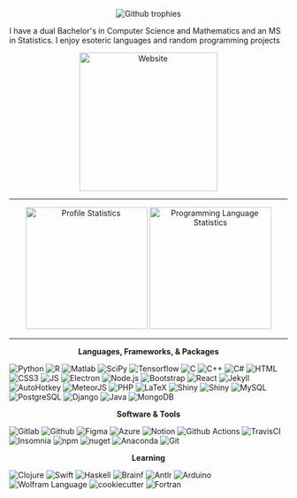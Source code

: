 <p align="center">
  <img src="https://github-profile-trophy.vercel.app/?username=kgerot&theme=onedark&margin-w=6&no-frame=true&no-bg=true&row=1)](https://github.com/ryo-ma/github-profile-trophy" alt="Github trophies">
</p>

I have a dual Bachelor's in Computer Science and Mathematics and an MS in Statistics. I enjoy esoteric languages and random programming projects
<img src="https://komarev.com/ghpvc/?username=kgerot" alt="" width="0.5px"/>
<a href="https://kgerot.github.io" target="_blank"><p align="center"><img alt="Website" src="https://img.shields.io/badge/%E2%9E%A4%20Website-kgerot%2egithub%2eio-181b20?labelColor=449993&style=for-the-badge" width="250px"></p></a>

<!-- [![Website](https://img.shields.io/badge/Website-kgerot%2egithub%2eio-181b20?logo=githubsponsors&logoColor=white&labelColor=449993&style=for-the-badge)](https://kgerot.github.io) -->

---


<!-- <picture>
  <source
    srcset="https://github-readme-stats.vercel.app/api?username=kgerot&count_private=true&show_icons=true&theme=dark&hide_border=true&bg_color=00000000&hide_rank=true&include_all_commits=true#gh-dark-mode-only"
    media="(prefers-color-scheme: dark)"
  />
  <source
    srcset="[https://github-readme-stats.vercel.app/api?username=anuraghazra&show_icons=true](https://github-readme-stats.vercel.app/api?username=kgerot&count_private=true&show_icons=true&theme=default&hide_border=true&bg_color=00000000&hide_rank=true&include_all_commits=true#gh-light-mode-only)"
    media="(prefers-color-scheme: light), (prefers-color-scheme: no-preference)"
  />
  <img src="https://github-readme-stats.vercel.app/api?username=anuraghazra&show_icons=true" />
</picture>

![Profile Statistics](https://github-readme-stats.vercel.app/api?username=kgerot&count_private=true&show_icons=true&theme=dark&hide_border=true&bg_color=00000000&hide_rank=true&include_all_commits=true#gh-dark-mode-only)
![Profile Statistics](https://github-readme-stats.vercel.app/api?username=kgerot&count_private=true&show_icons=true&theme=default&hide_border=true&bg_color=00000000&hide_rank=true&include_all_commits=true#gh-light-mode-only) -->

<p align="center">
  <picture>
      <source srcset="https://github-readme-stats.vercel.app/api?username=kgerot&count_private=true&show_icons=true&theme=dark&hide_border=true&bg_color=00000000&hide_rank=true&include_all_commits=true" media="(prefers-color-scheme: dark)"/>
      <source srcset="https://github-readme-stats.vercel.app/api?username=kgerot&count_private=true&show_icons=true&theme=default&hide_border=true&bg_color=00000000&hide_rank=true&include_all_commits=true" media="(prefers-color-scheme: light), (prefers-color-scheme: no-preference)" />
    <img alt="Profile Statistics" src="https://github-readme-stats.vercel.app/api?username=kgerot&count_private=true&show_icons=true&theme=default&hide_border=true&bg_color=00000000&hide_rank=true&include_all_commits=true" height="220px"/>
  </picture>
  <picture>
      <source srcset="https://github-readme-stats.vercel.app/api/top-langs/?username=kgerot&theme=dark&layout=compact&bg_color=00000000&private=true&size_weight=0.6&count_weight=0.4&hide_border=true&langs_count=8" media="(prefers-color-scheme: dark)"/>
      <source srcset="https://github-readme-stats.vercel.app/api/top-langs/?username=kgerot&theme=default&layout=compact&bg_color=00000000&private=true&size_weight=0.6&count_weight=0.4&hide_border=true&langs_count=8" media="(prefers-color-scheme: light), (prefers-color-scheme: no-preference)" />
    <img alt="Programming Language Statistics" src="https://github-readme-stats.vercel.app/api/top-langs/?username=kgerot&theme=dark&layout=compact&bg_color=00000000&private=true&size_weight=0.6&count_weight=0.4&hide_border=true&langs_count=8" height="220px"/>
  </picture>
  <!--<picture>
      <source srcset="https://github-readme-stats.vercel.app/api/wakatime?username=kgerot&theme=dark&bg_color=00000000&hide_border=true&layout=compact&custom_title=Time%20Spent%20%28last%207%20days%29" media="(prefers-color-scheme: dark)"/>
      <source srcset="https://github-readme-stats.vercel.app/api/wakatime?username=kgerot&theme=default&bg_color=00000000&hide_border=true&layout=compact&custom_title=Time%20Spent%20%28last%207%20days%29" media="(prefers-color-scheme: light), (prefers-color-scheme: no-preference)" />
    <img alt="Wakatime Language Statistics" src="https://github-readme-stats.vercel.app/api/wakatime?username=kgerot&theme=default&bg_color=00000000&hide_border=true&layout=compact&custom_title=Time%20Spent%20%28last%207%20days%29" width="600px"/>
  </picture>-->
<picture>
      <source srcset="https://github-readme-stats.vercel.app/api/wakatime?username=kgerot&theme=dark&bg_color=00000000&hide_border=true&layout=compact&custom_title=Time%20Spent%20%28last%207%20days%29" media="(prefers-color-scheme: dark)"/>
      <source srcset="https://github-readme-stats.vercel.app/api/wakatime?username=kgerot&theme=default&bg_color=00000000&hide_border=true&layout=compact&custom_title=Time%20Spent%20%28last%207%20days%29" media="(prefers-color-scheme: light), (prefers-color-scheme: no-preference)" />
<!--     <img alt="Wakatime Language Statistics" src="https://github-readme-stats.vercel.app/api/wakatime?username=kgerot&theme=default&bg_color=00000000&hide_border=true&layout=compact&custom_title=Time%20Spent%20%28last%207%20days%29" width="600px"/> -->
  </picture>
</p>

---

<p align="center"><b>Languages, Frameworks, & Packages</b></p>

![Python](https://img.shields.io/badge/-Python-181b20?logo=python&logoColor=ffe974&labelColor=3777a8&style=flat-square)
![R](https://img.shields.io/badge/-R%20Language-181b20?logo=R&logoColor=babcbf&labelColor=125fb0&style=flat-square)
![Matlab](https://img.shields.io/badge/-Matlab-181b20?logo=data%3Aimage%2Fpng%3Bbase64%2CiVBORw0KGgoAAAANSUhEUgAAABAAAAAQCAMAAAAoLQ9TAAAAPFBMVEUAAAD%2F%2F%2F%2F%2F%2F%2F%2F%2F%2F%2F%2F%2F%2F%2F%2F%2F%2F%2F%2F%2F%2F%2F%2F%2F%2F%2F%2F%2F%2F%2F%2F%2F%2F%2F%2F%2F%2F%2F%2F%2F%2F%2F%2F%2F%2F%2F%2F%2F%2F%2F%2F%2F%2F%2F%2F%2F%2F%2F%2F%2F%2F%2F%2F%2F%2F%2F%2F%2F%2F%2F%2F%2F%2F%2F%2FYSWgTAAAAE3RSTlMAECAwQFBgb3B%2FgJCfoK%2B%2Fz9%2Fvh4WN5wAAAHBJREFUeNpVjtUBADEIQyl1F%2Fbf9SqcvS80CTxg1%2FAj0RDf3hCR%2BfQY56C%2BvSqB6PNjFHSaOO4tbon7xwTtRKfN%2FPFFTck6G%2F6RZodaHf9gRju4Xz8T484gC%2BzsE1bf1nmCjZh9x50YDpUGwhdTJVcXYgoG0xpKvkkAAAAASUVORK5CYII%3D&logoColor=white&labelColor=d64a06&style=flat-square)
![SciPy](https://img.shields.io/badge/-SciPy-181b20?logo=scipy&logoColor=ffffff&labelColor=8caae6&style=flat-square)
![Tensorflow](https://img.shields.io/badge/-Tensorflow-181b20?logo=tensorflow&logoColor=FF9F00&labelColor=404f66&style=flat-square)
![C](https://img.shields.io/badge/-C%20Language-181b20?logo=c&logoColor=A8B9CC&labelColor=1476b4&style=flat-square)
![C++](https://img.shields.io/badge/-C++-181b20?logo=cplusplus&logoColor=ffffff&labelColor=004283&style=flat-square)
![C#](https://img.shields.io/badge/-C%23-181b20?logo=C%23&logoColor=ffffff&labelColor=a179dc&style=flat-square)
![HTML](https://img.shields.io/badge/-HTML5-181b20?logo=HTML5&logoColor=ffffff&labelColor=E54C21&style=flat-square)
![CSS3](https://img.shields.io/badge/-CSS3-181b20?logo=CSS3&logoColor=ffffff&labelColor=3160a1&style=flat-square)
![JS](https://img.shields.io/badge/-Javascript-181b20?logo=javascript&labelColor=31312f&logoColor=ebd64d&style=flat-square)
![Electron](https://img.shields.io/badge/-Electron-181b20?logo=Electron&logoColor=a5e3f2&labelColor=2e3141&style=flat-square)
![Node.js](https://img.shields.io/badge/-Node%2ejs-181b20?logo=nodedotjs&logoColor=323232&labelColor=5b955b&style=flat-square)
![Bootstrap](https://img.shields.io/badge/-Bootstrap-181b20?logo=bootstrap&logoColor=ffffff&labelColor=7431f9&style=flat-square)
![React](https://img.shields.io/badge/-React-181b20?logo=React&logoColor=61DAFB&labelColor=33373f&style=flat-square)
![Jekyll](https://img.shields.io/badge/-Jekyll-181b20?logo=jekyll&logoColor=d70000&labelColor=ffffff&style=flat-square)
![AutoHotkey](https://img.shields.io/badge/-AutoHotkey-181b20?logo=data%3Aimage%2Fpng%3Bbase64%2CiVBORw0KGgoAAAANSUhEUgAAABkAAAAfCAMAAAAlbpZMAAAAV1BMVEVHcEz%2F%2F%2F%2F%2F%2F%2F%2F%2F%2F%2F%2F%2F%2F%2F%2F%2F%2F%2F%2F%2F%2F%2F%2F%2F%2F%2F%2F%2F%2F%2F%2F%2F%2F%2F%2F%2F%2F%2F%2F%2F%2F%2F%2F%2F%2F%2F%2F%2F%2F%2F%2F%2F%2F%2F%2F%2F%2F%2F%2F%2F%2F%2F%2F%2F%2F%2F%2F%2F%2F%2F%2F%2F%2F%2F%2F%2F%2F%2F%2F%2F%2F%2F%2F%2F%2F%2F%2F%2F%2F%2F%2F%2F%2F%2F%2F%2F%2F%2F%2F%2F%2F%2F%2F%2F%2F%2F%2F%2F%2F%2F8egqRXAAAAHHRSTlMAB%2FDB%2Bt7N6CX1%2Fh4PQ9cWnDu4VXw1YE6Rrm4sm0TPMQAAAMZJREFUKM%2Bt0tkOhCAMBdDKJqAo7lv%2F%2FzunZjBR7Msk08d7QnNJCouUAbKx0m8tNIiyzmREVDN4RF29BSMg%2BtJmMnv0kgRfEhRiA4qRSVAIjpGjpAqsWBJkpdL%2FlLZhpWjtkDWgqJvH2JvS%2BSQi2HCL0pyi9CO6ROSJEtq4U8pHtK37MFW2SeK%2F0TJVdXFrTSKGK3r855Qj%2B2ltLulY0T9JIZM4XqiGC6wYTvokamGFHvohP%2Bz1vJ3IbAMb%2Bx0mo2J%2B8bSvgA%2FdAhv4X5w%2F%2FwAAAABJRU5ErkJggg%3D%3D&labelColor=2eb42d&logoColor=ffffff&style=flat-square&logoWidth=10)
![MeteorJS](https://img.shields.io/badge/-MeteorJS-181b20?logo=meteor&logoColor=DE4F4F&labelColor=1b2448&style=flat-square)
![PHP](https://img.shields.io/badge/-php-181b20?logo=php&logoColor=ffffff&labelColor=7a86b8&style=flat-square)
![LaTeX](https://img.shields.io/badge/-TeX%2FLateX-181b20?logo=latex&logoColor=eeece5&labelColor=008080&style=flat-square)
![Shiny](https://img.shields.io/badge/-Shiny-181b20?logo=data%3Aimage%2Fpng%3Bbase64%2CiVBORw0KGgoAAAANSUhEUgAAACgAAAASCAYAAAApH5ymAAADGklEQVRIS7WWgVHbUAyG8QSFCWomaJigZoKGCWomKEyAM0HDBE0mKExQZ4KWCWomIEwQ%2Fk9IPiUxkKbHu9M5svSkX7%2F0nlMc7LFWq9VI275JFkVRzPYIsfOWYmdPd3Rwv6SeSaYCCNh3W1sABaBRtq%2BSUvLHQcwDgeyAY9%2BFpBHA8buh80R9fCWnXYA7l7SSG8kndFopO2B%2BOnsVBWy22H0O9J69%2F716BhWYhLAzV%2FCayHoHS98lp3rXOnsn0ksKGGqvfChsuS%2BzPkIfFONOMZYZYLA3kaFxgId6VrChjYD6SwGSztnbYgk%2F%2BWNfW77%2Fs17ektjjM790hMNWpw7hY6MzBJC2wdJmgmDzUoaxfKoXQDAi1xTmySd6WqESxuVae4lFhyj4SEJRS%2BkU%2FEVyFiOSAQYA9vYOASJtvtW7356QyhtPBhu8t%2Br9sF1JfwRABsyexJaNlHSKALDUgt%2B21k6xnDq9%2ByihBcwdp9iWbKv4rScMcQ9aNLevVZ8PnFw4YFPfY8Une8x3LfuPKPAlgJUMHBQW4NgM9fk97aeQBwmDPPLq0e%2Bll67D5lGwoXfoIwpKbB2mAmGvlJxTkBc9HroHc6sn3o5GG2hXtCOqvZR9qoSh23yl02%2F%2BnowOLKRXqf1RYMTH9Vg%2BnXxgcz74JUnz1sn52K8OTuAJbU%2FtCT2q5%2BvSSmCrZyN1gNGAHQBxGOgSOvcuByg6ADiKmUF3JQXqmRFbfheRxGbM5882u90Aua3WbwKyTiWcYoBylwUb5GB0mG0ODXorYd7vJI2E6wbA2PmE2hVG8k5PmGKTrTxTUmsPvtkuXJlHgnPqYJhYCwkgHxXTTqPfgRRl4LwL2LjraD05yM8NUctu9yQLgCh9tR6QDbAC9aWE%2BbN5c3uc6GCD4HxxSNB44huARCJAMlu%2BnxuAWecOhCkKsnkM%2FwyQgAAgWAB6HtDngW%2F1u58%2FTwBQQFGtgcgANpNkXX60GuYvmDE%2FDIyEMbsF0IPXepbJOEvVchX0lL%2BWfBebd4x2wxx5YXEQHPH%2B%2Bf%2FgLiDeYJA2AowZtFP8GgFP0lrPrE52LHkAAAAASUVORK5CYII%3D&labelColor=58aaef&style=flat-square&logoWidth=25)
![Shiny](https://img.shields.io/badge/-Shiny%20Python-181b20?logo=data%3Aimage%2Fpng%3Bbase64%2CiVBORw0KGgoAAAANSUhEUgAAACgAAAASCAYAAAApH5ymAAADGklEQVRIS7WWgVHbUAyG8QSFCWomaJigZoKGCWomKEyAM0HDBE0mKExQZ4KWCWomIEwQ%2Fk9IPiUxkKbHu9M5svSkX7%2F0nlMc7LFWq9VI275JFkVRzPYIsfOWYmdPd3Rwv6SeSaYCCNh3W1sABaBRtq%2BSUvLHQcwDgeyAY9%2BFpBHA8buh80R9fCWnXYA7l7SSG8kndFopO2B%2BOnsVBWy22H0O9J69%2F716BhWYhLAzV%2FCayHoHS98lp3rXOnsn0ksKGGqvfChsuS%2BzPkIfFONOMZYZYLA3kaFxgId6VrChjYD6SwGSztnbYgk%2F%2BWNfW77%2Fs17ektjjM790hMNWpw7hY6MzBJC2wdJmgmDzUoaxfKoXQDAi1xTmySd6WqESxuVae4lFhyj4SEJRS%2BkU%2FEVyFiOSAQYA9vYOASJtvtW7356QyhtPBhu8t%2Br9sF1JfwRABsyexJaNlHSKALDUgt%2B21k6xnDq9%2ByihBcwdp9iWbKv4rScMcQ9aNLevVZ8PnFw4YFPfY8Une8x3LfuPKPAlgJUMHBQW4NgM9fk97aeQBwmDPPLq0e%2Bll67D5lGwoXfoIwpKbB2mAmGvlJxTkBc9HroHc6sn3o5GG2hXtCOqvZR9qoSh23yl02%2F%2BnowOLKRXqf1RYMTH9Vg%2BnXxgcz74JUnz1sn52K8OTuAJbU%2FtCT2q5%2BvSSmCrZyN1gNGAHQBxGOgSOvcuByg6ADiKmUF3JQXqmRFbfheRxGbM5882u90Aua3WbwKyTiWcYoBylwUb5GB0mG0ODXorYd7vJI2E6wbA2PmE2hVG8k5PmGKTrTxTUmsPvtkuXJlHgnPqYJhYCwkgHxXTTqPfgRRl4LwL2LjraD05yM8NUctu9yQLgCh9tR6QDbAC9aWE%2BbN5c3uc6GCD4HxxSNB44huARCJAMlu%2BnxuAWecOhCkKsnkM%2FwyQgAAgWAB6HtDngW%2F1u58%2FTwBQQFGtgcgANpNkXX60GuYvmDE%2FDIyEMbsF0IPXepbJOEvVchX0lL%2BWfBebd4x2wxx5YXEQHPH%2B%2Bf%2FgLiDeYJA2AowZtFP8GgFP0lrPrE52LHkAAAAASUVORK5CYII%3D&labelColor=58aaef&style=flat-square&logoWidth=25)
![MySQL](https://img.shields.io/badge/-MySQL-181b20?logo=mysql&logoColor=ffffff&labelColor=3e6e93&style=flat-square&logoWidth=20)
![PostgreSQL](https://img.shields.io/badge/-PostgreSQL-181b20?logo=postgresql&logoColor=ffffff&labelColor=336791&style=flat-square)
![Django](https://img.shields.io/badge/-Django-181b20?logo=django&logoColor=ffffff&labelColor=0c4b33&style=flat-square)
![Java](https://img.shields.io/badge/-Java-181b20?logo=data%3Aimage%2Fpng%3Bbase64%2CiVBORw0KGgoAAAANSUhEUgAAAB4AAAAeCAMAAAAM7l6QAAAAjVBMVEVHcEz%2F%2F%2F%2F%2F%2F%2F%2F%2F%2F%2F%2F%2F%2F%2F%2F%2Fv4D%2F%2F%2F%2F%2F%2F%2F%2F%2F%2F%2F%2F%2F%2F%2F%2F%2F%2F%2F%2F%2F%2F%2F%2F%2F%2F%2F%2Fyt4Xxt4Twt4P%2F%2F%2F%2F%2F%2F%2F%2Fzt4PxuIP3t4f%2F%2F%2F%2F0uoX%2F%2F%2F%2F%2F%2F%2F%2F%2F%2F%2F%2FxuITwuIPwuITxuIT%2F%2F%2F%2Fxt4P%2F%2F%2F%2FyuYPwuIT%2F%2F%2F%2F%2F%2F%2F%2F%2F%2F%2F%2F%2F%2F%2F%2FwuITxuIT%2F%2F%2F%2F%2F%2F%2F%2F%2F%2F%2F%2F%2F%2F%2F%2FxuIT%2F%2F%2F%2B5p%2BjCAAAALXRSTlMAf2A%2FvxAwEIBAIJBQYKDAwI9AkCDvMHBfoLDv8HCwgOBQ39DPT6%2FPj%2FBv35%2BM8MJYAAAA90lEQVQYGX3BB3KDMBRAwQeW9BG9u%2Ff0BO5%2FvDh4BpcAuzzKmbRn0oopx5gJ%2BpQzrnwvGFevY9BRyaCoidEfhWbQtomp1xHDjk1Bvd4yItloVhvGJAkkjWZEdIK4KRiT5JSbpmaEXmm2zZ4xOoImZ4gNBTRlxIWZL31u%2FOxs6GiQGTB%2F4cbsPpVynB%2BlVLDzfMC0PBEr9LyUBzufKyuAmwr3ZNlW6qJtz4GI6%2FKP7TBMvuiIMMQ%2FtN9KqaqtLE9kYQVCL0g9LxT%2BCD23MjwxLr3g0KrMWcw6C8d58wJDyB3fht6Vaw3ymi0N93zr2rlzkQVB6oVC7xddYA3pm6%2FAAAAAAABJRU5ErkJggg%3D%3D&labelColor=3a75b0&style=flat-square)
![MongoDB](https://img.shields.io/badge/-MongoDB-181b20?logo=mongodb&logoColor=00ed64&labelColor=023430&style=flat-square)


<p align="center"><b>Software & Tools</b></p>

![Gitlab](https://img.shields.io/badge/-Gitlab-181b20?logo=GitLab&logoColor=f05435&labelColor=ffffff&style=flat-square)
![Github](https://img.shields.io/badge/-Github-181b20?logo=github&logoColor=ffffff&labelColor=000000&style=flat-square)
![Figma](https://img.shields.io/badge/-Figma-181b20?logo=figma&logoColor=ffffff&labelColor=000000&style=flat-square)
![Azure](https://img.shields.io/badge/-Microsoft%20Azure-181b20?logo=microsoftazure&logoColor=ffffff&labelColor=0078D4&style=flat-square)
![Notion](https://img.shields.io/badge/-Notion-181b20?logo=Notion&logoColor=000000&labelColor=ffffff&style=flat-square)
![Github Actions](https://img.shields.io/badge/-Github%20Actions-181b20?logo=githubactions&logoColor=ffffff&labelColor=2066FF&style=flat-square)
![TravisCI](https://img.shields.io/badge/-Travis%20CI-181b20?logo=travisci&logoColor=cb3349&labelColor=ffde59&style=flat-square)
![Insomnia](https://img.shields.io/badge/-Insomnia-181b20?logo=insomnia&logoColor=DED6D6&labelColor=270075&style=flat-square)
![npm](https://img.shields.io/badge/-npm-181b20?logo=npm&labelColor=cb0000&logoColor=ffffff&style=flat-square)
![nuget](https://img.shields.io/badge/-nuget-181b20?logo=nuget&logoColor=004880&labelColor=ffffff&style=flat-square)
![Anaconda](https://img.shields.io/badge/-Anaconda-181b20?logo=anaconda&logoColor=019733&labelColor=15213a&style=flat-square)
![Git](https://img.shields.io/badge/-Git-181b20?logo=git&logoColor=f84e28&labelColor=efefe7&style=flat-square)

<p align="center"><b>Learning</b></p>

![Clojure](https://img.shields.io/badge/-Clojure-181b20?logo=clojure&logoColor=91dc47&labelColor=15305e&style=flat-square)
![Swift](https://img.shields.io/badge/-Swift-181b20?logo=swift&logoColor=ffffff&labelColor=F05138&style=flat-square)
![Haskell](https://img.shields.io/badge/-Haskell-181b20?logo=Haskell&logoColor=999999&labelColor=1e1323&style=flat-square)
![Brainf](https://img.shields.io/badge/>-Brainf-181b20?logo=brainf&logoColor=5D4F85&labelColor=101010&style=flat-square)
![Antlr](https://img.shields.io/badge/-Antlr-181b20?logo=data%3Aimage%2Fpng%3Bbase64%2CiVBORw0KGgoAAAANSUhEUgAAAB4AAAAdCAYAAAC9pNwMAAABsklEQVRIS82XvVEDMRCFrcNkjoghdiX0QQvEpBRAC%2FRBJYS4AAcMCZgTb3XaY3WWtCuN8WDPjj2y9L79k052q86X936kpc65oUfCtS4C8Ab2xuuCAOBwwLdo9YDBJYTgOLci8hnAEQpUiBNMcP8OPI7jRCTQFHb47vGmkZZ6N3npIzgpJitgcBgGs555Igq7QWTvXFqGzFlAzOCa9cwTfwFTho%2FB6bjWaF1g1PIVtiXxkkMnAWvi8nc4dA97OjtYlqEGN6VaRpTrXDTeA%2ByRQZbuVsFamhlmnZcctbWUWAWt80xgegLB5qxoKdRKIgOspro1ipb5ZjC2yBVsf4qyhCO%2BJNTivdSwrvtfYDTUNWy33JcY%2B8TYpXYq8e90Yyg1ZDbiWrogRnesQw0ud0LpJFPBaKg72PMSBHF6LGfvWV1ga3OQIwBc4OMrF72Ew%2FFb2Et1H7eARS058jkDWtRHqW45fWQEEUR37Sx82WQJONYt6NU6Ummsufa1qBMwRUu31HhxPsBL89ZZRE%2Bd%2F006Qi%2FZWkWw9kCw7GXOYAykDI7%2Fh8iZD3i6sYhrc6C55s6Xl%2F4fC34gLRngwpAAAAAASUVORK5CYII%3D&logoColor=ffffff&labelColor=f05435&style=flat-square)
![Arduino](https://img.shields.io/badge/-Arduino-181b20?logo=Arduino&logoColor=ffffff&labelColor=00979D&style=flat-square)
![Wolfram Language](https://img.shields.io/badge/-Wolfram%20Language-181b20?logo=wolframlanguage&logoColor=222222&labelColor=ba1c12&style=flat-square)
![cookiecutter](https://img.shields.io/badge/-Cookiecutter-181b20?logo=Cookiecutter&logoColor=f2c921&labelColor=3a3116&style=flat-square)
![Fortran](https://img.shields.io/badge/-fortran-181b20?logo=fortran&logoColor=f4e9ce&labelColor=6d5f52&style=flat-square)
